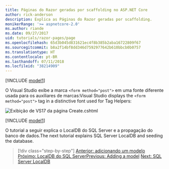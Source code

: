 ```yaml
---
title: Páginas do Razor geradas por scaffolding no ASP.NET Core
author: rick-anderson
description: Explica as Páginas do Razor geradas por scaffolding.
monikerRange: '>= aspnetcore-2.0'
ms.author: riande
ms.date: 09/27/2017
uid: tutorials/razor-pages/page
ms.openlocfilehash: 65d3b045d831621ec4f8b385b2aba16722809f67
ms.sourcegitcommit: b8a2f14bf8dd346d7592977642b610bbcb0b0757
ms.translationtype: HT
ms.contentlocale: pt-BR
ms.lasthandoff: 07/11/2018
ms.locfileid: "38214909"
---
```

[!INCLUDE [model1](../../includes/RP/page1.md)]

<span data-ttu-id="ebd4f-103">O Visual Studio exibe a marca `<form method="post">` em uma fonte diferente usada para os auxiliares de marcas:</span><span class="sxs-lookup"><span data-stu-id="ebd4f-103">Visual Studio displays the `<form method="post">` tag in a distinctive font used for Tag Helpers:</span></span> 

![Exibição de VS17 da página Create.cshtml](page/_static/th.png)

[!INCLUDE [model1](../../includes/RP/page2.md)]

<span data-ttu-id="ebd4f-105">O tutorial a seguir explica o LocalDB do SQL Server e a propagação do banco de dados.</span><span class="sxs-lookup"><span data-stu-id="ebd4f-105">The next tutorial explains SQL Server LocalDB and seeding the database.</span></span>

> [!div class="step-by-step"]
> <span data-ttu-id="ebd4f-106">[Anterior: adicionando um modelo](xref:tutorials/razor-pages/model)
> [Próximo: LocalDB do SQL Server](xref:tutorials/razor-pages/sql)</span><span class="sxs-lookup"><span data-stu-id="ebd4f-106">[Previous: Adding a model](xref:tutorials/razor-pages/model)
[Next: SQL Server LocalDB](xref:tutorials/razor-pages/sql)</span></span>
